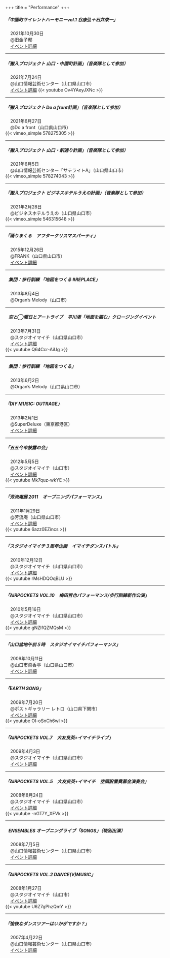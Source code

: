 +++
title = "Performance"
+++

##### 「中園町サイレントハーモニーvol.1 谷康弘＋石井栄一」  
&nbsp;&nbsp;&nbsp;&nbsp;2021年10月30日  
&nbsp;&nbsp;&nbsp;&nbsp;@旧金子邸  
&nbsp;&nbsp;&nbsp;&nbsp;[イベント詳細](https://www.ycam.jp/events/2022/nakazonocho-silent-harmony-vol1/)  

***

##### 「搬入プロジェクト 山口・中園町計画」（音楽隊として参加）  
&nbsp;&nbsp;&nbsp;&nbsp;2021年7月24日  
&nbsp;&nbsp;&nbsp;&nbsp;@山口情報芸術センター（山口県山口市）  
&nbsp;&nbsp;&nbsp;&nbsp;[イベント詳細](https://www.ycam.jp/events/2021/ycam-performance-lounge-7/)
{{< youtube Ov4YAeyJXNc >}}  

***

##### 「搬入プロジェクト Do a front計画」（音楽隊として参加）  
&nbsp;&nbsp;&nbsp;&nbsp;2021年6月27日  
&nbsp;&nbsp;&nbsp;&nbsp;@Do a front（山口県山口市）  
{{< vimeo_simple 578275305 >}}  

***

##### 「搬入プロジェクト 山口・駅通り計画」（音楽隊として参加）  
&nbsp;&nbsp;&nbsp;&nbsp;2021年6月5日  
&nbsp;&nbsp;&nbsp;&nbsp;@山口情報芸術センター「サテライトA」（山口県山口市）    
{{< vimeo_simple 578274043 >}}  

***

##### 「搬入プロジェクト ビジネスホテルうえの計画」（音楽隊として参加）  
&nbsp;&nbsp;&nbsp;&nbsp;2021年2月28日  
&nbsp;&nbsp;&nbsp;&nbsp;@ビジネスホテルうえの（山口県山口市）  
{{< vimeo_simple 546315648 >}}  

***

##### 「踊りまくる　アフタークリスマスパーティ」  
&nbsp;&nbsp;&nbsp;&nbsp;2015年12月26日  
&nbsp;&nbsp;&nbsp;&nbsp;@FRANK（山口県山口市）  
&nbsp;&nbsp;&nbsp;&nbsp;[イベント詳細](https://www.facebook.com/yoshika.matsutomi/posts/pfbid02tCDvMgdfsQiCiqTNCRLzpT9FMFVHMdjvAh1xx8LG6n8X7fH2P3EfhzMgyy7yziWZl)  

***

##### &nbsp;&nbsp;&nbsp;集団：歩行訓練 「地図をつくる #REPLACE」  
&nbsp;&nbsp;&nbsp;&nbsp;2013年8月4日  
&nbsp;&nbsp;&nbsp;&nbsp;@Organ’s Melody（山口市）  

***

##### &nbsp;&nbsp;&nbsp;空と◯曜日とアートライブ　平川渚「地面を編む」クロージングイベント  
&nbsp;&nbsp;&nbsp;&nbsp;2013年7月31日  
&nbsp;&nbsp;&nbsp;&nbsp;@スタジオイマイチ（山口県山口市）  
&nbsp;&nbsp;&nbsp;&nbsp;[イベント詳細](https://imaichi.net/?p=1929)  
{{< youtube Q64Ccr-AiUg >}}

***

##### &nbsp;&nbsp;&nbsp;集団：歩行訓練 「地図をつくる」  
&nbsp;&nbsp;&nbsp;&nbsp;2013年6月2日  
&nbsp;&nbsp;&nbsp;&nbsp;@Organ’s Melody（山口県山口市）  

***

##### 「DIY MUSIC: OUTRAGE」  
&nbsp;&nbsp;&nbsp;&nbsp;2013年2月1日  
&nbsp;&nbsp;&nbsp;&nbsp;@SuperDeluxe（東京都港区）  
&nbsp;&nbsp;&nbsp;&nbsp;[イベント詳細](https://makezine.jp/event/diymusic01/)  

***

##### 「五五今市披露の会」  
&nbsp;&nbsp;&nbsp;&nbsp;2012年5月5日  
&nbsp;&nbsp;&nbsp;&nbsp;@スタジオイマイチ（山口市）  
&nbsp;&nbsp;&nbsp;&nbsp;[イベント詳細](https://imaichi.net/?p=1229)  
{{< youtube Mk7quz-wkYE >}}  

***

##### 「芳流庵展 2011　オープニングパフォーマンス」  
&nbsp;&nbsp;&nbsp;&nbsp;2011年1月29日  
&nbsp;&nbsp;&nbsp;&nbsp;@芳流庵（山口県山口市）  
&nbsp;&nbsp;&nbsp;&nbsp;[イベント詳細](https://www.cbc-net.com/topic/2011/01/ho-ryu-ann-ten/)  
{{< youtube 6azz0EZincs >}}  

***

##### 「スタジオイマイチ３周年企画　イマイチダンスバトル」  
&nbsp;&nbsp;&nbsp;&nbsp;2010年12月12日  
&nbsp;&nbsp;&nbsp;&nbsp;@スタジオイマイチ（山口県山口市）  
&nbsp;&nbsp;&nbsp;&nbsp;[イベント詳細](https://imaichi.net/?p=333)  
{{< youtube rMsHDQOqBLU >}}  

***

##### 「AIRPOCKETS VOL.10　梅田哲也パフォーマンス/歩行訓練新作公演」  
&nbsp;&nbsp;&nbsp;&nbsp;2010年5月16日  
&nbsp;&nbsp;&nbsp;&nbsp;@スタジオイマイチ（山口県山口市）  
&nbsp;&nbsp;&nbsp;&nbsp;[イベント詳細](https://imaichi.net/?p=272)  
{{< youtube gNZlfQZMQsM >}}  

***

##### 「山口盆地午前５時　スタジオイマイチパフォーマンス」  
&nbsp;&nbsp;&nbsp;&nbsp;2009年10月11日  
&nbsp;&nbsp;&nbsp;&nbsp;@山口市菜香亭（山口県山口市）  
&nbsp;&nbsp;&nbsp;&nbsp;[イベント詳細](https://artscape.jp/blogs/blog2/2009/10/_yamaguchi_valley_section_5am.html)  

***

##### 「EARTH SONG」  
&nbsp;&nbsp;&nbsp;&nbsp;2009年7月20日  
&nbsp;&nbsp;&nbsp;&nbsp;@ポストギャラリー レトロ（山口県下関市）  
&nbsp;&nbsp;&nbsp;&nbsp;[イベント詳細](http://nkmr1950.sakura.ne.jp/wp/2009/07/23/earth-song_simonoseki/)  
{{< youtube OI-oSnCh6wI >}}  

***

##### 「AIRPOCKETS VOL.7　大友良英+イマイチライブ」  
&nbsp;&nbsp;&nbsp;&nbsp;2009年4月3日  
&nbsp;&nbsp;&nbsp;&nbsp;@スタジオイマイチ（山口県山口市）  
&nbsp;&nbsp;&nbsp;&nbsp;[イベント詳細](https://imaichi.net/?p=53)  

***

##### 「AIRPOCKETS VOL.5　大友良英+イマイチ　空調設置費募金演奏会」  
&nbsp;&nbsp;&nbsp;&nbsp;2008年8月24日  
&nbsp;&nbsp;&nbsp;&nbsp;@スタジオイマイチ（山口県山口市）  
&nbsp;&nbsp;&nbsp;&nbsp;[イベント詳細](https://imaichi.net/?p=20)  
{{< youtube -nGT7Y_XFVk >}}  

***

##### &nbsp;&nbsp;&nbsp;ENSEMBLES オープニングライブ「SONGS」（特別出演）  
&nbsp;&nbsp;&nbsp;&nbsp;2008年7月5日  
&nbsp;&nbsp;&nbsp;&nbsp;@山口情報芸術センター（山口県山口市）  
&nbsp;&nbsp;&nbsp;&nbsp;[イベント詳細](https://www.ycam.jp/events/2008/songs/)  

***

##### 「AIRPOCKETS VOL.2 DANCE(*V*)MUSIC」  
&nbsp;&nbsp;&nbsp;&nbsp;2008年1月27日  
&nbsp;&nbsp;&nbsp;&nbsp;@スタジオイマイチ（山口市）  
&nbsp;&nbsp;&nbsp;&nbsp;[イベント詳細](https://imaichi.net/?p=6)  
{{< youtube U6Z7gPhzQmY >}}  

***

##### 「愉快なダンスツアーはいかがですか？」  
&nbsp;&nbsp;&nbsp;&nbsp;2007年4月22日  
&nbsp;&nbsp;&nbsp;&nbsp;@山口情報芸術センター（山口県山口市）  
&nbsp;&nbsp;&nbsp;&nbsp;[イベント詳細](https://www.ycam.jp/events/2007/come-with-us-on-a-delightful-dance-tour/)  